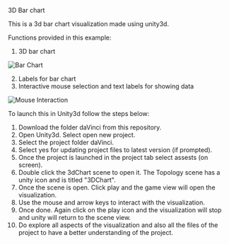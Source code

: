 3D Bar chart

This is a 3d bar chart visualization made using unity3d.

Functions provided in this example:
1. 3D bar chart

![Bar Chart](https://github.com/ImmersiveAnalyticsUNCC/Immersive.Unity.Vis/blob/master/3D_barChart/barchart.png)

2. Labels for bar chart
3. Interactive mouse selection and text labels for showing data

![Mouse Interaction](https://github.com/ImmersiveAnalyticsUNCC/Immersive.Unity.Vis/blob/master/3D_barChart/barchart-interact.png)


To launch this in Unity3d follow the steps below:

1. Download the folder daVinci from this repository.
2. Open Unity3d. Select open new project.
3. Select the project folder daVinci.
4. Select yes for updating project files to latest version (if prompted).
5. Once the project is launched in the project tab select assests (on screen).
6. Double click the 3dChart scene to open it. The Topology scene has a unity icon and is titled "3DChart".
7. Once the scene is open. Click play and the game view will open the visualization.
8. Use the mouse and arrow keys to interact with the visualization.
9. Once done. Again click on the play icon and the visualization will stop and unity will return to the scene view.
10. Do explore all aspects of the visualization and also all the files of the project to have a better understanding of the project.


